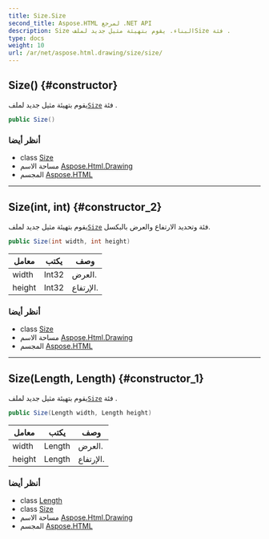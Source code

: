 ```yaml
---
title: Size.Size
second_title: Aspose.HTML لمرجع .NET API
description: Size البناء. يقوم بتهيئة مثيل جديد لملفSize فئة .
type: docs
weight: 10
url: /ar/net/aspose.html.drawing/size/size/
---
```

## Size() {#constructor}

يقوم بتهيئة مثيل جديد لملف[`Size`](../) فئة .

```csharp
public Size()
```

### أنظر أيضا

* class [Size](../)
* مساحة الاسم [Aspose.Html.Drawing](../../size/)
* المجسم [Aspose.HTML](../../../)

---

## Size(int, int) {#constructor_2}

يقوم بتهيئة مثيل جديد لملف[`Size`](../) فئة وتحديد الارتفاع والعرض بالبكسل.

```csharp
public Size(int width, int height)
```

| معامل | يكتب | وصف |
| --- | --- | --- |
| width | Int32 | العرض. |
| height | Int32 | الإرتفاع. |

### أنظر أيضا

* class [Size](../)
* مساحة الاسم [Aspose.Html.Drawing](../../size/)
* المجسم [Aspose.HTML](../../../)

---

## Size(Length, Length) {#constructor_1}

يقوم بتهيئة مثيل جديد لملف[`Size`](../) فئة .

```csharp
public Size(Length width, Length height)
```

| معامل | يكتب | وصف |
| --- | --- | --- |
| width | Length | العرض. |
| height | Length | الإرتفاع. |

### أنظر أيضا

* class [Length](../../length/)
* class [Size](../)
* مساحة الاسم [Aspose.Html.Drawing](../../size/)
* المجسم [Aspose.HTML](../../../)


